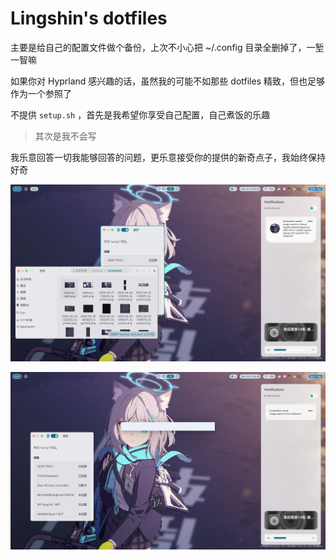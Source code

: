 # Lingshin's dotfiles

主要是给自己的配置文件做个备份，上次不小心把 ~/.config 目录全删掉了，一堑一智嘛

如果你对 Hyprland 感兴趣的话，虽然我的可能不如那些 dotfiles 精致，但也足够作为一个参照了

不提供 `setup.sh` ，首先是我希望你享受自己配置，自己煮饭的乐趣

> 其次是我不会写

我乐意回答一切我能够回答的问题，更乐意接受你的提供的新奇点子，我始终保持好奇

![desktop-dark-screenshot](./desktop-dark.png)

![desktop-light-screenshot](./desktop-light.png)
